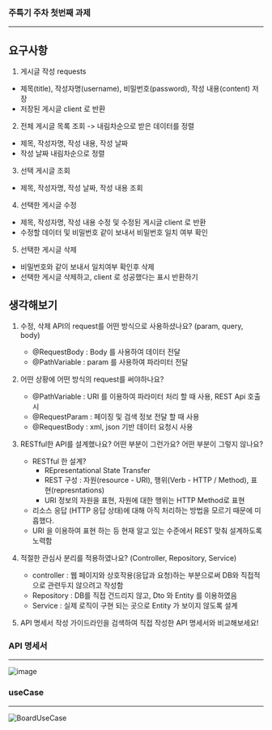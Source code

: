 ### 주특기 주차 첫번째 과제  
-------------------------------------------------------------------
## 요구사항 

1. 게시글 작성
 requests 
- 제목(title), 작성자명(username), 비밀번호(password), 작성 내용(content) 저장
- 저장된 게시글 client 로 반환 


2. 전체 게시글 목록 조회 -> 내림차순으로 받은 데이터를 정렬
 - 제목, 작성자명, 작성 내용, 작성 날짜 
 - 작성 날짜 내림차순으로 정렬   
  
3. 선택 게시글 조회
 - 제목, 작성자명, 작성 날짜, 작성 내용 조회 

4. 선택한 게시글 수정 
 - 제목, 작성자명, 작성 내용 수정 및 수정된 게시글 client 로 반환 
 - 수정할 데이터 및 비밀번호 같이 보내서 비밀번호 일치 여부 확인 

5. 선택한 게시글 삭제 
 - 비밀번호와 같이 보내서 일치여부 확인후 삭제 
 - 선택한 게시글 삭제하고, client 로 성공했다는 표시 반환하기   
 
 
 ## 생각해보기

1. 수정, 삭제 API의 request를 어떤 방식으로 사용하셨나요? (param, query, body)
    - @RequestBody : Body 를 사용하여 데이터 전달
    - @PathVariable : param 를 사용하여 파라미터 전달
2. 어떤 상황에 어떤 방식의 request를 써야하나요?
    - @PathVariable : URI 를 이용하여 파라미터 처리 할 때 사용, REST Api 호출시
    - @RequestParam : 페이징 및 검색 정보 전달 할 때 사용
    - @RequestBody : xml, json 기반 데이터 요청시 사용
3. RESTful한 API를 설계했나요? 어떤 부분이 그런가요? 어떤 부분이 그렇지 않나요?
    - RESTful 한 설계?
        - REpresentational State Transfer
        - REST 구성 : 자원(resource - URI), 행위(Verb - HTTP / Method), 표현(represntations)
        - URI 정보의 자원을 표현, 자원에 대한 행위는 HTTP Method로 표현
    - 리소스 응답 (HTTP 응답 상태)에 대해 아직 처리하는 방법을 모르기 때문에 미흡했다.
    - URI 을 이용하여 표현 하는 등 현재 알고 있는 수준에서 REST 맞춰 설계하도록 노력함
4. 적절한 관심사 분리를 적용하였나요? (Controller, Repository, Service)
    - controller : 웹 페이지와 상호작용(응답과 요청)하는 부분으로써 DB와 직접적으로 관련두지 않으려고 작성함
    - Repository : DB를 직접 건드리지 않고, Dto 와 Entity 를 이용하였음
    - Service : 실제 로직이 구현 되는 곳으로 Entity 가 보이지 않도록 설계
    
5. API 명세서 작성 가이드라인을 검색하여 직접 작성한 API 명세서와 비교해보세요!

### API 명세서
---------------------------------------------
![image](https://user-images.githubusercontent.com/122955367/232683903-8bb8a980-8a55-4641-9264-4b31b0883528.png)
  
  
  ### useCase
  -------------------------------------------------------
  ![BoardUseCase](https://user-images.githubusercontent.com/122955367/232696239-9a7562e5-c634-4f36-b4d0-a592d155a9ea.jpg)
